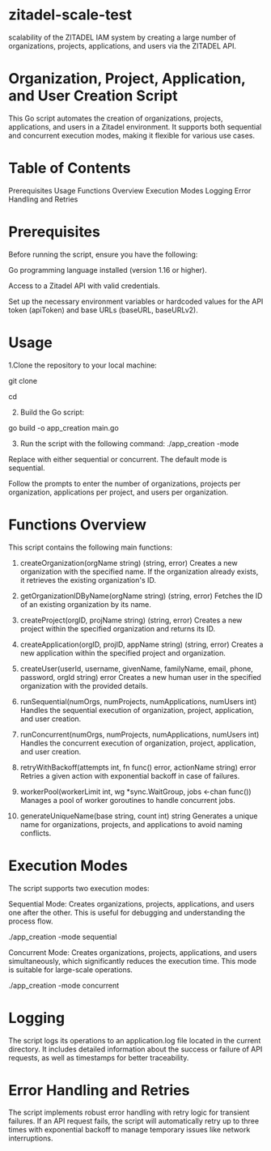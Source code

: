 # zitadel-scale-test
scalability of the ZITADEL IAM system by creating a large number of organizations, projects, applications, and users via the ZITADEL API.

# Organization, Project, Application, and User Creation Script
This Go script automates the creation of organizations, projects, applications, and users in a Zitadel environment. It supports both sequential and concurrent execution modes, making it flexible for various use cases.

# Table of Contents
Prerequisites
Usage
Functions Overview
Execution Modes
Logging
Error Handling and Retries

# Prerequisites
Before running the script, ensure you have the following:

Go programming language installed (version 1.16 or higher).

Access to a Zitadel API with valid credentials.

Set up the necessary environment variables or hardcoded values for the API token (apiToken) and base URLs (baseURL, baseURLv2).

# Usage
1.Clone the repository to your local machine:

git clone <repository-url>

cd <repository-directory>

2. Build the Go script:

go build -o app_creation main.go

3. Run the script with the following command:
./app_creation -mode <mode>

Replace <mode> with either sequential or concurrent. The default mode is sequential.

Follow the prompts to enter the number of organizations, projects per organization, applications per project, and users per organization.

# Functions Overview
This script contains the following main functions:

1. createOrganization(orgName string) (string, error)
Creates a new organization with the specified name. If the organization already exists, it retrieves the existing organization's ID.

2. getOrganizationIDByName(orgName string) (string, error)
Fetches the ID of an existing organization by its name.

3. createProject(orgID, projName string) (string, error)
Creates a new project within the specified organization and returns its ID.

4. createApplication(orgID, projID, appName string) (string, error)
Creates a new application within the specified project and organization.

5. createUser(userId, username, givenName, familyName, email, phone, password, orgId string) error
Creates a new human user in the specified organization with the provided details.

6. runSequential(numOrgs, numProjects, numApplications, numUsers int)
Handles the sequential execution of organization, project, application, and user creation.

7. runConcurrent(numOrgs, numProjects, numApplications, numUsers int)
Handles the concurrent execution of organization, project, application, and user creation.

8. retryWithBackoff(attempts int, fn func() error, actionName string) error
Retries a given action with exponential backoff in case of failures.

9. workerPool(workerLimit int, wg *sync.WaitGroup, jobs <-chan func())
Manages a pool of worker goroutines to handle concurrent jobs.

10. generateUniqueName(base string, count int) string
Generates a unique name for organizations, projects, and applications to avoid naming conflicts.

# Execution Modes
The script supports two execution modes:

Sequential Mode: Creates organizations, projects, applications, and users one after the other. This is useful for debugging and understanding the process flow.

./app_creation -mode sequential

Concurrent Mode: Creates organizations, projects, applications, and users simultaneously, which significantly reduces the execution time. This mode is suitable for large-scale operations.

./app_creation -mode concurrent

# Logging
The script logs its operations to an application.log file located in the current directory. It includes detailed information about the success or failure of API requests, as well as timestamps for better traceability.

# Error Handling and Retries
The script implements robust error handling with retry logic for transient failures. If an API request fails, the script will automatically retry up to three times with exponential backoff to manage temporary issues like network interruptions.

